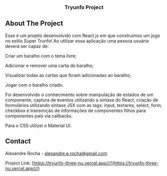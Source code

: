 <!-- PROJECT LOGO -->
<br />

<h3 align="center">Tryunfo Project</h3>

</div>

<!-- ABOUT THE PROJECT -->
## About The Project

<p> 
  Esse é um projeto desenvolvido com React.js em que construímos um jogo no estilo Super Trunfo! Ao utilizar essa aplicação uma pessoa usuária deverá ser capaz de:

Criar um baralho com o tema livre;

Adicionar e remover uma carta do baralho;

Visualizar todas as cartas que foram adicionadas ao baralho;

Jogar com o baralho criado.
  
  Foi desenvolvido o conhecimento sobre manipulação de estados de um componente, captura de eventos utilizando a sintaxe do React, criação de formulários utilizando sintaxe JSX com as tags: input, textarea, select, form, checkbox e transmição de informações de componentes filhos para componentes pais via callbacks.
  
  Para o CSS utilizei o Material UI.
</p>

<!-- CONTACT -->
## Contact

Alexandre Rocha - alexandre.e.rocha@gmail.com

Project Link: [https://tryunfo-three-nu.vercel.app///](https://tryunfo-three-nu.vercel.app///)
